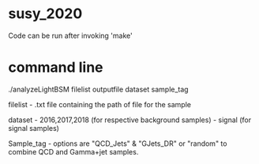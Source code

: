 # susy_2020
Code can be run after invoking 'make'
# command line
./analyzeLightBSM filelist outputfile dataset sample_tag
  
filelist - .txt file containing the path of file for the sample

dataset - 2016,2017,2018 (for respective background samples)
              - signal (for signal samples)
      
Sample_tag - options are "QCD_Jets" & "GJets_DR" or "random"
          to combine QCD and Gamma+jet samples.
